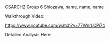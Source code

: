 CSARCH2 Group 6
Shiozawa, name, name, name

Walkthrough Video:

https://www.youtube.com/watch?v=77WnrLCPi74


Detailed Analysis Here:
